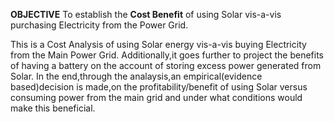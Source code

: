 **OBJECTIVE**
To establish the **Cost Benefit** of using Solar vis-a-vis purchasing Electricity from the Power Grid.


This is a Cost Analysis of using Solar energy vis-a-vis buying Electricity from the Main Power Grid.
Additionally,it goes further to project the benefits of having a battery on the account of storing excess power generated from Solar.
In the end,through the analaysis,an empirical(evidence based)decision is made,on the profitability/benefit of using Solar versus consuming power from the main grid
and under what conditions would make this beneficial.
